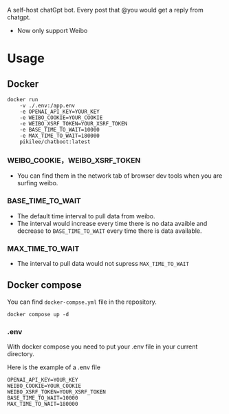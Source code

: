 A self-host chatGpt bot.
Every post that @you would get a reply from chatgpt.

+ Now only support Weibo

# Usage
## Docker
```
docker run 
    -v ./.env:/app.env 
    -e OPENAI_API_KEY=YOUR_KEY
    -e WEIBO_COOKIE=YOUR_COOKIE
    -e WEIBO_XSRF_TOKEN=YOUR_XSRF_TOKEN
    -e BASE_TIME_TO_WAIT=10000
    -e MAX_TIME_TO_WAIT=180000
    pikilee/chatboot:latest
```

### WEIBO_COOKIE，WEIBO_XSRF_TOKEN
+ You can find them in the network tab of browser dev tools when you are surfing weibo.

### BASE_TIME_TO_WAIT
+ The default time interval to pull data from weibo.
+ The interval would increase every time there is no data avaible and decrease to `BASE_TIME_TO_WAIT` every time there is data available.

### MAX_TIME_TO_WAIT
+ The interval to pull data would not supress `MAX_TIME_TO_WAIT`


## Docker compose
You can find `docker-compse.yml` file in the repository.
```
docker compose up -d
```

### .env
With docker compose you need to put your .env file in your current directory.

Here is the example of a .env file
```
OPENAI_API_KEY=YOUR_KEY
WEIBO_COOKIE=YOUR_COOKIE
WEIBO_XSRF_TOKEN=YOUR_XSRF_TOKEN
BASE_TIME_TO_WAIT=10000
MAX_TIME_TO_WAIT=180000
```